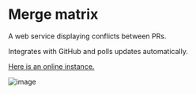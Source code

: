 # Merge matrix

A web service displaying conflicts between PRs.

Integrates with GitHub and polls updates automatically.

[Here is an online instance.](http://mm.3.141.ovh/)

![image](https://user-images.githubusercontent.com/15378830/29507184-5aca07e2-864f-11e7-8f19-9cf34ce4d60f.png)
